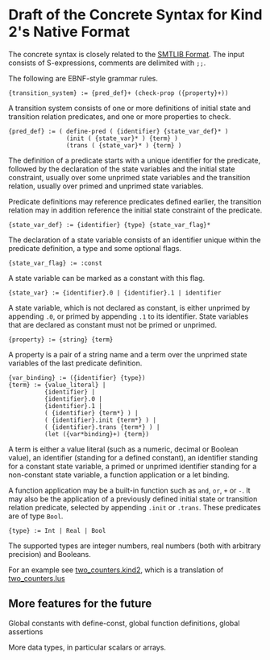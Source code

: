 # Draft of the Concrete Syntax for Kind 2's Native Format #

The concrete syntax is closely related to the [SMTLIB Format](http://smt-lib.org). The input consists of S-expressions, comments are delimited with `;;`. 

The following are EBNF-style grammar rules.

    {transition_system} := {pred_def}+ (check-prop ({property}+))

A transition system consists of one or more definitions of initial state and transition relation predicates, and one or more properties to check.

	{pred_def} := ( define-pred ( {identifier} {state_var_def}* ) 
	                (init ( {state_var}* ) {term} ) 
	                (trans ( {state_var}* ) {term} )

The definition of a predicate starts with a unique identifier for the predicate, followed by the declaration of the state variables and the initial state constraint, usually over some unprimed state variables and the transition relation, usually over primed and unprimed state variables.

Predicate definitions may reference predicates defined earlier, the transition relation may in addition reference the initial state constraint of the predicate. 

	{state_var_def} := {identifier} {type} {state_var_flag}*

The declaration of a state variable consists of an identifier unique within the predicate definition, a type and some optional flags.

    {state_var_flag} := :const

A state variable can be marked as a constant with this flag.

	{state_var} := {identifier}.0 | {identifier}.1 | identifier

A state variable, which is not declared as constant, is either unprimed by appending `.0`, or primed by appending `.1` to its identifier. State variables that are declared as constant must not be primed or unprimed.

    {property} := {string} {term}

A property is a pair of a string name and a term over the unprimed state variables of the last predicate definition.

    {var_binding} := ({identifier} {type})
    {term} := {value_literal} | 
              {identifier} | 
              {identifier}.0 | 
              {identifier}.1 | 
              ( {identifier} {term*} ) | 
              ( {identifier}.init {term*} ) | 
              ( {identifier}.trans {term*} ) | 
              (let ({var*binding}+) {term})

A term is either a value literal (such as a numeric, decimal or Boolean value), an identifier (standing for a defined constant), an identifier standing for a constant state variable, a primed or unprimed identifier standing for a non-constant state variable, a function application or a let binding.

A function application may be a built-in function such as `and`, `or`, `+` or `-`. It may also be the application of a previously defined initial state or transition relation predicate, selected by appending `.init` or `.trans`. These predicates are of type `Bool`.

    {type} := Int | Real | Bool

The supported types are integer numbers, real numbers (both with arbitrary precision) and Booleans.

For an example see [two_counters.kind2](../examples/two_counters.kind2), which is a translation of [two_counters.lus](../examples/two_counters.lus)

## More features for the future ##

Global constants with define-const, global function definitions, global assertions

More data types, in particular scalars or arrays.
